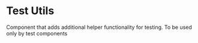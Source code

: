 # Test Utils

Component that adds additional helper functionality for testing.
To be used only by test components